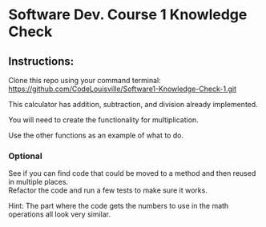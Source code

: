 # Software Dev. Course 1 Knowledge Check

## Instructions:

Clone this repo using your command terminal: https://github.com/CodeLouisville/Software1-Knowledge-Check-1.git 

This calculator has addition, subtraction, and division already implemented.  

You will need to create the functionality for multiplication.

Use the other functions as an example of what to do.

### Optional

See if you can find code that could be moved to a method and then reused in multiple places.  
Refactor the code and run a few tests to make sure it works.

Hint: The part where the code gets the numbers to use in the math operations all look very similar.

